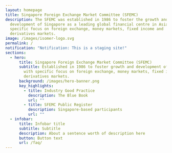 ```yaml
---
layout: homepage
title: Singapore Foreign Exchange Market Committee (SFEMC)
description: The SFEMC was established in 1986 to foster the growth and
  development of Singapore as a leading global financial centre in Asia, with
  specific focus on foreign exchange, money markets, fixed income and
  derivatives markets.
image: /images/isomer-logo.svg
permalink: /
notification: "Notification: This is a staging site!"
sections:
  - hero:
      title: Singapore Foreign Exchange Market Committee (SFEMC)
      subtitle: Established in 1986 to foster growth and development of Singapore,
        with specific focus on foreign exchange, money markets, fixed income and
        derivatives markets.
      background: /images/hero-banner.png
      key_highlights:
        - title: Industry Good Practice
          description: The Blue Book
          url: ""
        - title: SFEMC Public Register
          description: Singapore-based participants
          url: ""
  - infobar:
      title: Infobar title
      subtitle: Subtitle
      description: About a sentence worth of description here
      button: Button text
      url: /faq/
---
```

